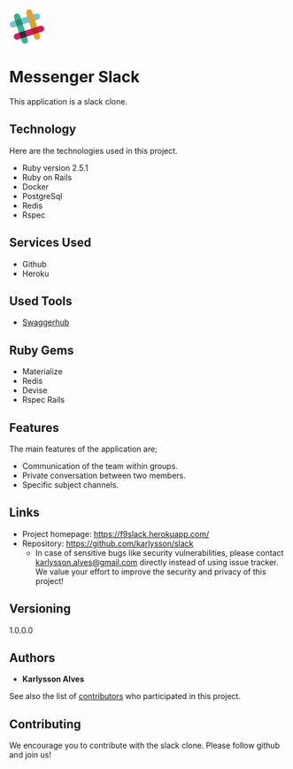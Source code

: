 
![Logo of the project](https://raw.githubusercontent.com/karlysson/slack/master/app/assets/images/logo.png)



# Messenger Slack
This application is a slack clone.

## Technology 

Here are the technologies used in this project.

* Ruby version  2.5.1
* Ruby on Rails 
* Docker 
* PostgreSql
* Redis
* Rspec

## Services Used

* Github
* Heroku

## Used Tools

* [Swaggerhub](https://app.swaggerhub.com/)

## Ruby Gems

* Materialize
* Redis
* Devise
* Rspec Rails

## Features

The main features of the application are;

* Communication of the team within groups.
* Private conversation between two members.
* Specific subject channels.


## Links

- Project homepage: https://f9slack.herokuapp.com/
- Repository: https://github.com/karlysson/slack
  - In case of sensitive bugs like security vulnerabilities, please contact
    karlysson.alves@gmail.com directly instead of using issue tracker. We value your effort
    to improve the security and privacy of this project!

## Versioning

1.0.0.0


## Authors

* **Karlysson Alves** 

See also the list of [contributors](https://github.com/karlysson/slack/graphs/contributors) who participated in this project.


## Contributing

We encourage you to contribute with the slack clone. Please follow github and join us!
